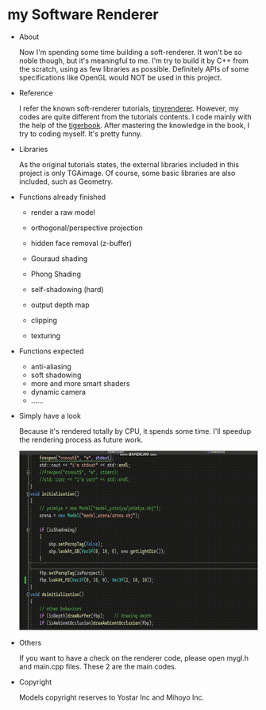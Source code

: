 # my Software Renderer

- About

  Now I'm spending some time building a soft-renderer. It won't be so noble though, but it's meaningful to me.  I'm try to build it by C++ from the scratch, using as few libraries as possible. Definitely APIs of some specifications like OpenGL would NOT be used in this project.

- Reference

  I refer the known soft-renderer tutorials, [tinyrenderer](https://github.com/ssloy/tinyrenderer/wiki). However, my codes are quite different from the tutorials contents. I code mainly with the help of the [tigerbook](https://www.amazon.com/Fundamentals-Computer-Graphics-Steve-Marschner/dp/0367505037). After mastering the knowledge in the book, I try to coding myself. It's pretty funny.

- Libraries

  As the original tutorials states, the external libraries included in this project is only TGAimage. Of course, some basic libraries are also included, such as Geometry.

- Functions already finished

  - render a raw model
  - orthogonal/perspective projection
  - hidden face removal (z-buffer)

  - Gouraud shading

  - Phong Shading
  - self-shadowing (hard)
  - output depth map
  - clipping
  - texturing

- Functions expected

  - anti-aliasing
  - soft shadowing
  - more and more smart shaders
  - dynamic camera
  - ......

- Simply have a look

  Because it's rendered totally by CPU, it spends some time. I'll speedup the rendering process as future work.

  ![preview](preview.gif)

- Others

  If you want to have a check on the renderer code, please open mygl.h and main.cpp files. These 2 are the main codes.

- Copyright

  Models copyright reserves to Yostar Inc and Mihoyo Inc.

  

  

  

  

   